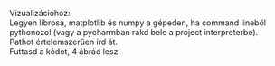 Vizualizációhoz:  
Legyen librosa, matplotlib és numpy a gépeden, ha command lineből pythonozol (vagy a pycharmban rakd bele a project interpreterbe).  
Pathot értelemszerűen írd át.  
Futtasd a kódot, 4 ábrád lesz.
